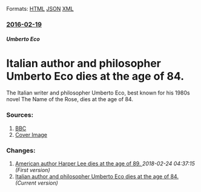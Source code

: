 
Formats: [HTML](/news/2016/02/19/italian-author-and-philosopher-umberto-eco-dies-at-the-age-of-84.html)  [JSON](/news/2016/02/19/italian-author-and-philosopher-umberto-eco-dies-at-the-age-of-84.json)  [XML](/news/2016/02/19/italian-author-and-philosopher-umberto-eco-dies-at-the-age-of-84.xml)  

### [2016-02-19](/news/2016/02/19/index.md)

##### Umberto Eco
# Italian author and philosopher Umberto Eco dies at the age of 84. 

The Italian writer and philosopher Umberto Eco, best known for his 1980s novel The Name of the Rose, dies at the age of 84.


### Sources:

1. [BBC](http://www.bbc.com/news/world-europe-35620368)
1. [Cover Image](http://ichef.bbci.co.uk/news/1024/cpsprodpb/CB1B/production/_88359915_7d41495a-ac97-42f0-b377-318281fc46a9.jpg)

### Changes:

1. [American author Harper Lee dies at the age of 89. ](/news/2016/02/19/american-author-harper-lee-dies-at-the-age-of-89.md) _2018-02-24 04:37:15 (First version)_
1. [Italian author and philosopher Umberto Eco dies at the age of 84. ](/news/2016/02/19/italian-author-and-philosopher-umberto-eco-dies-at-the-age-of-84.md) _(Current version)_
